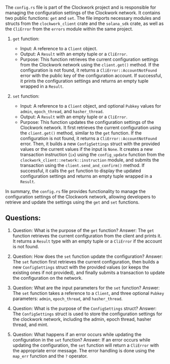 The `config.rs` file is part of the Clockwork project and is responsible for managing the configuration settings of the Clockwork network. It contains two public functions: `get` and `set`. The file imports necessary modules and structs from the `clockwork_client` crate and the `solana_sdk` crate, as well as the `CliError` from the `errors` module within the same project.

1. `get` function:
   - Input: A reference to a `Client` object.
   - Output: A `Result` with an empty tuple or a `CliError`.
   - Purpose: This function retrieves the current configuration settings from the Clockwork network using the `client.get()` method. If the configuration is not found, it returns a `CliError::AccountNotFound` error with the public key of the configuration account. If successful, it prints the configuration settings and returns an empty tuple wrapped in a `Result`.

2. `set` function:
   - Input: A reference to a `Client` object, and optional `Pubkey` values for `admin`, `epoch_thread`, and `hasher_thread`.
   - Output: A `Result` with an empty tuple or a `CliError`.
   - Purpose: This function updates the configuration settings of the Clockwork network. It first retrieves the current configuration using the `client.get()` method, similar to the `get` function. If the configuration is not found, it returns a `CliError::AccountNotFound` error. Then, it builds a new `ConfigSettings` struct with the provided values or the current values if the input is `None`. It creates a new transaction instruction (`ix`) using the `config_update` function from the `clockwork_client::network::instruction` module, and submits the transaction using the `client.send_and_confirm()` method. If successful, it calls the `get` function to display the updated configuration settings and returns an empty tuple wrapped in a `Result`.

In summary, the `config.rs` file provides functionality to manage the configuration settings of the Clockwork network, allowing developers to retrieve and update the settings using the `get` and `set` functions.
## Questions: 
 1. Question: What is the purpose of the `get` function?
   Answer: The `get` function retrieves the current configuration from the client and prints it. It returns a `Result` type with an empty tuple or a `CliError` if the account is not found.

2. Question: How does the `set` function update the configuration?
   Answer: The `set` function first retrieves the current configuration, then builds a new `ConfigSettings` struct with the provided values (or keeps the existing ones if not provided), and finally submits a transaction to update the configuration on the network.

3. Question: What are the input parameters for the `set` function?
   Answer: The `set` function takes a reference to a `Client`, and three optional `Pubkey` parameters: `admin`, `epoch_thread`, and `hasher_thread`.

4. Question: What is the purpose of the `ConfigSettings` struct?
   Answer: The `ConfigSettings` struct is used to store the configuration settings for the clockwork network, including the admin, epoch thread, hasher thread, and mint.

5. Question: What happens if an error occurs while updating the configuration in the `set` function?
   Answer: If an error occurs while updating the configuration, the `set` function will return a `CliError` with the appropriate error message. The error handling is done using the `map_err` function and the `?` operator.
    